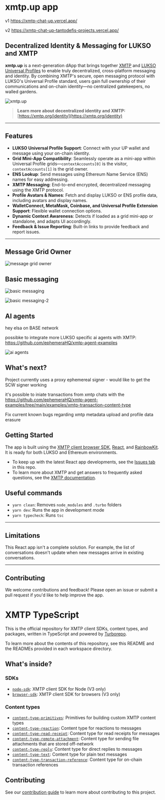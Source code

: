 # xmtp.up app

v1 https://xmtp-chat-up.vercel.app/

v2 https://xmtp-chat-up-tantodefis-projects.vercel.app/

## Decentralized Identity & Messaging for LUKSO and XMTP

**xmtp.up** is a next-generation dApp that brings together [XMTP](https://xmtp.org/) and [LUKSO Universal Profiles](https://docs.lukso.tech/essentials/universal-profile/) to enable truly decentralized, cross-platform messaging and identity. By combining XMTP's secure, open messaging protocol with LUKSO's Universal Profile standard, users gain full ownership of their communications and on-chain identity—no centralized gatekeepers, no walled gardens.

![xmtp.up](images/xmtp.up-graphic.png)

> **Learn more about decentralized identity and XMTP:** [https://xmtp.org/identity](https://xmtp.org/identity)

---

## Features

- **LUKSO Universal Profile Support**: Connect with your UP wallet and message using your on-chain identity.
- **Grid Mini-App Compatibility**: Seamlessly operate as a mini-app within Universal Profile grids—`contextAccounts[0]` is the visitor, `contextAccounts[1]` is the grid owner.
- **ENS Lookup**: Send messages using Ethereum Name Service (ENS) names for easy addressing.
- **XMTP Messaging**: End-to-end encrypted, decentralized messaging using the XMTP protocol.
- **Profile Avatars & Names**: Fetch and display LUKSO or ENS profile data, including avatars and display names.
- **WalletConnect, MetaMask, Coinbase, and Universal Profile Extension Support**: Flexible wallet connection options.
- **Dynamic Context Awareness**: Detects if loaded as a grid mini-app or standalone, and adapts UI accordingly.
- **Feedback & Issue Reporting**: Built-in links to provide feedback and report issues.

---

## Message Grid Owner
![message grid owner](images/message-grid-owner-ezgif.com-video-to-gif-converter.gif)

## Basic messaging
![basic messaging](images/basic-messaging-ezgif.com-video-to-gif-converter.gif)

![basic messaging-2](images/basic-messaging-2-ezgif.com-video-to-gif-converter.gif)

## AI agents 
hey elsa on BASE network

possibke to integrate more LUKSO specific ai agents with XMTP:  https://github.com/ephemeraHQ/xmtp-agent-examples

![ai agents](images/hey-elsa-ezgif.com-video-to-gif-converter.gif)

## What's next?

Project currently uses a proxy ephemereal signer - would like to get the SCW signer working 

it's possible to iniate transactions from xmtp chats with the https://github.com/ephemeraHQ/xmtp-agent-examples/tree/main/examples/xmtp-transaction-content-type

Fix current known bugs regarding xmtp metadata upload and profile data erasure 

## Getting Started

The app is built using the [XMTP client browser SDK](/sdks/browser-sdk/README.md), [React](https://react.dev/), and [RainbowKit](https://www.rainbowkit.com/). It is ready for both LUKSO and Ethereum environments.

- To keep up with the latest React app developments, see the [Issues tab](https://github.com/xmtp/xmtp-js/issues) in this repo.
- To learn more about XMTP and get answers to frequently asked questions, see the [XMTP documentation](https://xmtp.org/docs).

## Useful commands

- `yarn clean`: Removes `node_modules` and `.turbo` folders
- `yarn dev`: Runs the app in development mode
- `yarn typecheck`: Runs `tsc`

---

## Limitations

This React app isn't a complete solution. For example, the list of conversations doesn't update when new messages arrive in existing conversations.

---

## Contributing

We welcome contributions and feedback! Please open an issue or submit a pull request if you'd like to help improve the app.


# XMTP TypeScript

This is the official repository for XMTP client SDKs, content types, and packages, written in TypeScript and powered by [Turborepo](https://turbo.build/repo).

To learn more about the contents of this repository, see this README and the READMEs provided in each workspace directory.

## What's inside?

### SDKs

- [`node-sdk`](https://github.com/xmtp/xmtp-js/blob/main/sdks/node-sdk): XMTP client SDK for Node (V3 only)
- [`browser-sdk`](https://github.com/xmtp/xmtp-js/blob/main/sdks/browser-sdk): XMTP client SDK for browsers (V3 only)

### Content types

- [`content-type-primitives`](content-types/content-type-primitives): Primitives for building custom XMTP content types
- [`content-type-reaction`](content-types/content-type-reaction): Content type for reactions to messages
- [`content-type-read-receipt`](content-types/content-type-read-receipt): Content type for read receipts for messages
- [`content-type-remote-attachment`](content-types/content-type-remote-attachment): Content type for sending file attachments that are stored off-network
- [`content-type-reply`](content-types/content-type-reply): Content type for direct replies to messages
- [`content-type-text`](content-types/content-type-text): Content type for plain text messages
- [`content-type-transaction-reference`](content-types/content-type-transaction-reference): Content type for on-chain transaction references

## Contributing

See our [contribution guide](./CONTRIBUTING.md) to learn more about contributing to this project.
